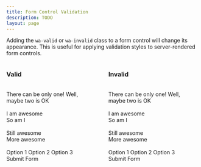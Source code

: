 ```yaml
---
title: Form Control Validation
description: TODO
layout: page
---
```


Adding the `wa-valid` or `wa-invalid` class to a form control will change its appearance. This is useful for applying validation styles to server-rendered form controls.

<div style="display: grid; grid-template-columns: 1fr 1fr; gap: 2rem;">
  <div>
    <h3>Valid</h3>
    <wa-input class="wa-valid" label="Name" help-text="Just a first name is fine" placeholder="Enter your name"></wa-input><br>
    <wa-select class="wa-valid" label="Choose one" help-text="Make a choice already">
      <wa-option>There can be only one!</wa-option>
      <wa-option>Well, maybe two is OK</wa-option>
    </wa-select>
    <wa-textarea class="wa-valid" label="Bio" help-text="Tell us about yourself" placeholder="Enter a bio"></wa-textarea><br>
    <wa-range class="wa-valid" value="50" label="Volume" help-text="Crank it up"></wa-range><br>
    <wa-checkbox class="wa-valid" checked>I am awesome</wa-checkbox><br>
    <wa-checkbox class="wa-valid">So am I</wa-checkbox><br><br>
    <wa-switch class="wa-valid" checked>Still awesome</wa-switch><br>
    <wa-switch class="wa-valid">More awesome</wa-switch><br><br>
    <wa-radio-group class="wa-valid" label="Select an option" name="a" value="1">
      <wa-radio value="1">Option 1</wa-radio>
      <wa-radio value="2">Option 2</wa-radio>
      <wa-radio value="3">Option 3</wa-radio>
    </wa-radio-group><br>
    <wa-button variant="brand">Submit Form</wa-button>
  </div>
  <div>
    <h3>Invalid</h3>
    <wa-input class="wa-invalid" label="Name" help-text="Just a first name is fine" placeholder="Enter your name"></wa-input><br>
    <wa-select class="wa-invalid" label="Choose one" help-text="Make a choice already">
      <wa-option>There can be only one!</wa-option>
      <wa-option>Well, maybe two is OK</wa-option>
    </wa-select>
    <wa-textarea class="wa-invalid" label="Bio" help-text="Tell us about yourself" placeholder="Enter a bio"></wa-textarea><br>
    <wa-range class="wa-invalid" value="50" label="Volume" help-text="Crank it up"></wa-range><br>
    <wa-checkbox class="wa-invalid" checked>I am awesome</wa-checkbox><br>
    <wa-checkbox class="wa-invalid">So am I</wa-checkbox><br><br>
    <wa-switch class="wa-invalid" checked>Still awesome</wa-switch><br>
    <wa-switch class="wa-invalid">More awesome</wa-switch><br><br>
    <wa-radio-group class="wa-invalid" label="Select an option" name="a" value="1">
      <wa-radio value="1">Option 1</wa-radio>
      <wa-radio value="2">Option 2</wa-radio>
      <wa-radio value="3">Option 3</wa-radio>
    </wa-radio-group><br>
    <wa-button variant="brand">Submit Form</wa-button>
  </div>
</div>